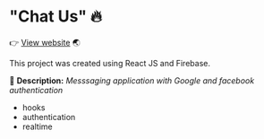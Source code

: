 # "Chat Us" 🔥 
👉 <a href="https://jmovies-trailers.netlify.app/">View website</a> :earth_asia:

This project was created using React JS and Firebase.

📌 **Description:** *Messsaging application with Google and facebook authentication*

- hooks
- authentication
- realtime
